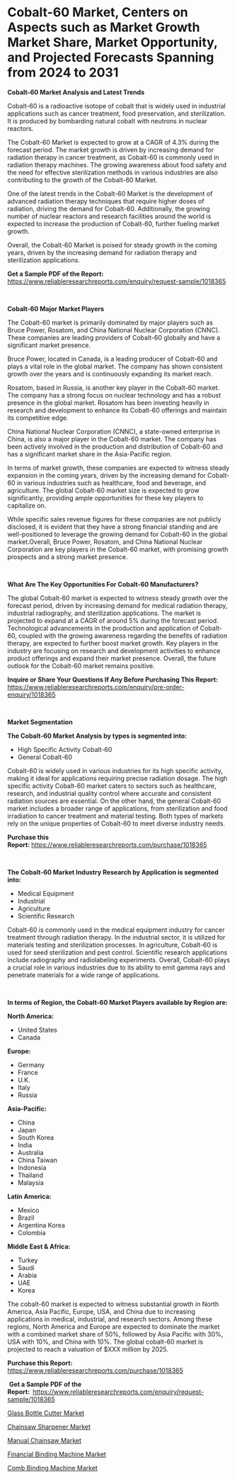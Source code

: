 <p><h1>Cobalt-60 Market, Centers on Aspects such as Market Growth Market Share, Market Opportunity, and Projected Forecasts Spanning from 2024 to 2031</h1></p><p><strong>Cobalt-60 Market Analysis and Latest Trends</strong></p>
<p><p>Cobalt-60 is a radioactive isotope of cobalt that is widely used in industrial applications such as cancer treatment, food preservation, and sterilization. It is produced by bombarding natural cobalt with neutrons in nuclear reactors.</p><p>The Cobalt-60 Market is expected to grow at a CAGR of 4.3% during the forecast period. The market growth is driven by increasing demand for radiation therapy in cancer treatment, as Cobalt-60 is commonly used in radiation therapy machines. The growing awareness about food safety and the need for effective sterilization methods in various industries are also contributing to the growth of the Cobalt-60 Market.</p><p>One of the latest trends in the Cobalt-60 Market is the development of advanced radiation therapy techniques that require higher doses of radiation, driving the demand for Cobalt-60. Additionally, the growing number of nuclear reactors and research facilities around the world is expected to increase the production of Cobalt-60, further fueling market growth.</p><p>Overall, the Cobalt-60 Market is poised for steady growth in the coming years, driven by the increasing demand for radiation therapy and sterilization applications.</p></p>
<p><strong>Get a Sample PDF of the Report:&nbsp;</strong> <a href="https://www.reliableresearchreports.com/enquiry/request-sample/1018365">https://www.reliableresearchreports.com/enquiry/request-sample/1018365</a></p>
<p>&nbsp;</p>
<p><strong>Cobalt-60 Major Market Players</strong></p>
<p><p>The Cobalt-60 market is primarily dominated by major players such as Bruce Power, Rosatom, and China National Nuclear Corporation (CNNC). These companies are leading providers of Cobalt-60 globally and have a significant market presence.</p><p>Bruce Power, located in Canada, is a leading producer of Cobalt-60 and plays a vital role in the global market. The company has shown consistent growth over the years and is continuously expanding its market reach.</p><p>Rosatom, based in Russia, is another key player in the Cobalt-60 market. The company has a strong focus on nuclear technology and has a robust presence in the global market. Rosatom has been investing heavily in research and development to enhance its Cobalt-60 offerings and maintain its competitive edge.</p><p>China National Nuclear Corporation (CNNC), a state-owned enterprise in China, is also a major player in the Cobalt-60 market. The company has been actively involved in the production and distribution of Cobalt-60 and has a significant market share in the Asia-Pacific region.</p><p>In terms of market growth, these companies are expected to witness steady expansion in the coming years, driven by the increasing demand for Cobalt-60 in various industries such as healthcare, food and beverage, and agriculture. The global Cobalt-60 market size is expected to grow significantly, providing ample opportunities for these key players to capitalize on.</p><p>While specific sales revenue figures for these companies are not publicly disclosed, it is evident that they have a strong financial standing and are well-positioned to leverage the growing demand for Cobalt-60 in the global market.Overall, Bruce Power, Rosatom, and China National Nuclear Corporation are key players in the Cobalt-60 market, with promising growth prospects and a strong market presence.</p></p>
<p>&nbsp;</p>
<p><strong>What Are The Key Opportunities For Cobalt-60 Manufacturers?</strong></p>
<p><p>The global Cobalt-60 market is expected to witness steady growth over the forecast period, driven by increasing demand for medical radiation therapy, industrial radiography, and sterilization applications. The market is projected to expand at a CAGR of around 5% during the forecast period. Technological advancements in the production and application of Cobalt-60, coupled with the growing awareness regarding the benefits of radiation therapy, are expected to further boost market growth. Key players in the industry are focusing on research and development activities to enhance product offerings and expand their market presence. Overall, the future outlook for the Cobalt-60 market remains positive.</p></p>
<p><strong>Inquire or Share Your Questions If Any Before Purchasing This Report:</strong> <a href="https://www.reliableresearchreports.com/enquiry/pre-order-enquiry/1018365">https://www.reliableresearchreports.com/enquiry/pre-order-enquiry/1018365</a></p>
<p>&nbsp;</p>
<p><strong>Market Segmentation</strong></p>
<p><strong>The Cobalt-60 Market Analysis by types is segmented into:</strong></p>
<p><ul><li>High Specific Activity Cobalt-60</li><li>General Cobalt-60</li></ul></p>
<p><p>Cobalt-60 is widely used in various industries for its high specific activity, making it ideal for applications requiring precise radiation dosage. The high specific activity Cobalt-60 market caters to sectors such as healthcare, research, and industrial quality control where accurate and consistent radiation sources are essential. On the other hand, the general Cobalt-60 market includes a broader range of applications, from sterilization and food irradiation to cancer treatment and material testing. Both types of markets rely on the unique properties of Cobalt-60 to meet diverse industry needs.</p></p>
<p><strong>Purchase this Report:&nbsp;</strong><a href="https://www.reliableresearchreports.com/purchase/1018365">https://www.reliableresearchreports.com/purchase/1018365</a></p>
<p>&nbsp;</p>
<p><strong>The Cobalt-60 Market Industry Research by Application is segmented into:</strong></p>
<p><ul><li>Medical Equipment</li><li>Industrial</li><li>Agriculture</li><li>Scientific Research</li></ul></p>
<p><p>Cobalt-60 is commonly used in the medical equipment industry for cancer treatment through radiation therapy. In the industrial sector, it is utilized for materials testing and sterilization processes. In agriculture, Cobalt-60 is used for seed sterilization and pest control. Scientific research applications include radiography and radiolabeling experiments. Overall, Cobalt-60 plays a crucial role in various industries due to its ability to emit gamma rays and penetrate materials for a wide range of applications.</p></p>
<p>&nbsp;</p>
<p><strong>In terms of Region, the Cobalt-60 Market Players available by Region are:</strong></p>
<p>
    <p> <strong> North America: </strong>
        <ul>
            <li>United States</li>
            <li>Canada</li>
        </ul>
        </p> 
    <p> <strong> Europe: </strong>
        <ul>
            <li>Germany</li>
            <li>France</li>
            <li>U.K.</li>
            <li>Italy</li>
            <li>Russia</li>
        </ul>
        </p> 
    <p> <strong> Asia-Pacific: </strong>
        <ul>
            <li>China</li>
            <li>Japan</li>
            <li>South Korea</li>
            <li>India</li>
            <li>Australia</li>
            <li>China Taiwan</li>
            <li>Indonesia</li>
            <li>Thailand</li>
            <li>Malaysia</li>
        </ul>
        </p> 
    <p> <strong> Latin America: </strong>
        <ul>
            <li>Mexico</li>
            <li>Brazil</li>
            <li>Argentina Korea</li>
            <li>Colombia</li>
        </ul>
        </p> 
    <p> <strong> Middle East & Africa: </strong>
        <ul>
            <li>Turkey</li>
            <li>Saudi</li>
            <li>Arabia</li>
            <li>UAE</li>
            <li>Korea</li>
        </ul>
    </p>
    </p>
<p><p>The cobalt-60 market is expected to witness substantial growth in North America, Asia Pacific, Europe, USA, and China due to increasing applications in medical, industrial, and research sectors. Among these regions, North America and Europe are expected to dominate the market with a combined market share of 50%, followed by Asia Pacific with 30%, USA with 10%, and China with 10%. The global cobalt-60 market is projected to reach a valuation of $XXX million by 2025.</p></p>
<p><strong>Purchase this Report: </strong><a href="https://www.reliableresearchreports.com/purchase/1018365">https://www.reliableresearchreports.com/purchase/1018365</a></p>
<p>&nbsp;<strong>Get a Sample PDF of the Report:&nbsp;&nbsp;</strong><a href="https://www.reliableresearchreports.com/enquiry/request-sample/1018365">https://www.reliableresearchreports.com/enquiry/request-sample/1018365</a></p>
<p><strong></strong></p>
<p><p><a href="https://medium.com/p/dd77c03536de/edit">Glass Bottle Cutter Market</a></p><p><a href="https://medium.com/p/eac40e3cfc06/edit">Chainsaw Sharpener Market</a></p><p><a href="https://medium.com/p/104d2f31004d/edit">Manual Chainsaw Market</a></p><p><a href="https://medium.com/p/5aa3b16d88d8/edit">Financial Binding Machine Market</a></p><p><a href="https://medium.com/p/34182aea9ce1/edit">Comb Binding Machine Market</a></p></p>